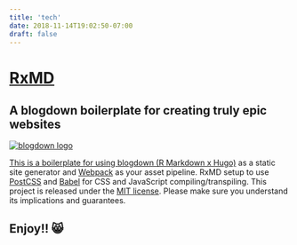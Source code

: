```yaml
---
title: 'tech'
date: 2018-11-14T19:02:50-07:00
draft: false
---
```


# [RxMD](https://github.com/Real-Currents/rx-md)

## A blogdown boilerplate for creating truly epic websites
<a href="https://bookdown.org/yihui/blogdown">

![blogdown logo](https://bookdown.org/yihui/blogdown/images/logo.png)

This is a boilerplate for using [blogdown (R Markdown x Hugo)](https://github.com/rstudio/blogdown/) as a static site generator and [Webpack](https://webpack.js.org/) as your asset pipeline. RxMD setup to use [PostCSS](http://postcss.org/) and [Babel](https://babeljs.io/) for CSS and JavaScript compiling/transpiling. This project is released under the [MIT license](LICENSE). Please make sure you understand its implications and guarantees.

## Enjoy!! 😸
